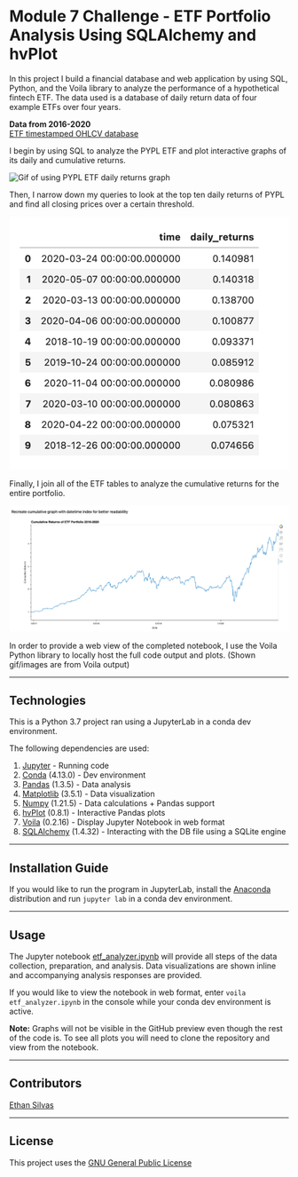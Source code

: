 # Module 7 Challenge - ETF Portfolio Analysis Using SQLAlchemy and hvPlot

In this project I build a financial database and web application by using SQL, Python, and the Voila library to analyze the performance of a hypothetical fintech ETF. The data used is a database of daily return data of four example ETFs over four years. 

**Data from 2016-2020** <br>
[ETF timestamped OHLCV database](/etf.db)

I begin by using SQL to analyze the PYPL ETF and plot interactive graphs of its daily and cumulative returns.  

![Gif of using PYPL ETF daily returns graph](/images/pypl_plot.gif)

Then, I narrow down my queries to look at the top ten daily returns of PYPL and find all closing prices over a certain threshold. 

![Dataframe of top ten daily returns from PYPL ETF](/images/top_ten.png)

Finally, I join all of the ETF tables to analyze the cumulative returns for the entire portfolio. 

![Line plot of cumulative returns for the entire ETF portfolio](/images/cumulative_plot.png)

In order to provide a web view of the completed notebook, I use the Voila Python library to locally host the full code output and plots. (Shown gif/images are from Voila output)

---

## Technologies

This is a Python 3.7 project ran using a JupyterLab in a conda dev environment. 

The following dependencies are used: 
1. [Jupyter](https://jupyter.org/) - Running code 
2. [Conda](https://github.com/conda/conda) (4.13.0) - Dev environment
3. [Pandas](https://github.com/pandas-dev/pandas) (1.3.5) - Data analysis
4. [Matplotlib](https://github.com/matplotlib/matplotlib) (3.5.1) - Data visualization
5. [Numpy](https://numpy.org/) (1.21.5) - Data calculations + Pandas support
6. [hvPlot](https://hvplot.holoviz.org/index.html) (0.8.1) - Interactive Pandas plots 
7. [Voila](https://voila.readthedocs.io/en/stable/index.html) (0.2.16) - Display Jupyter Notebook in web format
8. [SQLAlchemy](https://www.sqlalchemy.org/) (1.4.32) - Interacting with the DB file using a SQLite engine

---

## Installation Guide

If you would like to run the program in JupyterLab, install the [Anaconda](https://www.anaconda.com/products/distribution) distribution and run `jupyter lab` in a conda dev environment.

---

## Usage

The Jupyter notebook [etf_analyzer.ipynb](/etf_analyzer.ipynb) will provide all steps of the data collection, preparation, and analysis. Data visualizations are shown inline and accompanying analysis responses are provided.

If you would like to view the notebook in web format, enter `voila etf_analyzer.ipynb` in the console while your conda dev environment is active. 

**Note:** Graphs will not be visible in the GitHub preview even though the rest of the code is. To see all plots you will need to clone the repository and view from the notebook. 

---

## Contributors

[Ethan Silvas](https://github.com/ethansilvas)

---

## License

This project uses the [GNU General Public License](https://choosealicense.com/licenses/gpl-3.0/)